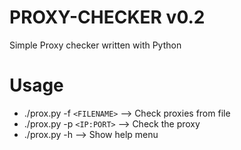 # PROXY-CHECKER v0.2
Simple Proxy checker written with Python

# Usage

* ./prox.py -f ```<FILENAME>``` --> Check proxies from file <br>
* ./prox.py -p ```<IP:PORT>``` --> Check the proxy <br>
* ./prox.py -h --> Show help menu <br>
